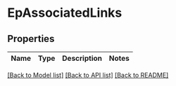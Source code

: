 # EpAssociatedLinks

## Properties
Name | Type | Description | Notes
------------ | ------------- | ------------- | -------------

[[Back to Model list]](../README.md#documentation-for-models) [[Back to API list]](../README.md#documentation-for-api-endpoints) [[Back to README]](../README.md)


